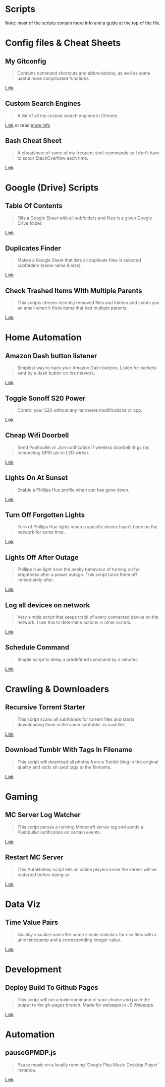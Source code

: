 
# Scripts

Note: most of the scripts contain more info and a guide at the top of the file.

# Config files & Cheat Sheets

## My Gitconfig
> Contains command shortcuts and abbreviations, as well as some useful more complicated functions.

[Link](./my.gitconfig)

## Custom Search Engines
> A list of all my custom search engines in Chrome.

[Link](./CustomSearchEngines.md)
or read [more info](https://support.google.com/chrome/answer/95426?co=GENIE.Platform%3DDesktop&hl=en)

## Bash Cheat Sheet

> A cheatsheet of some of my frequent shell commands so I don't have to scour StackOverflow each time.

[Link](./BashCheatSheet.md)


# Google (Drive) Scripts

## Table Of Contents
> Fills a Google Sheet with all subfolders and files in a given Google Drive folder.

[Link](./TableOfGoogleDriveContents.txt)

## Duplicates Finder
> Makes a Google Sheet that lists all duplicate files in selected subfolders (same name & size).

[Link](./DuplicatesFinderGoogleDrive.txt)

## Check Trashed Items With Multiple Parents
> This scripts checks recently removed files and folders and sends you an email when it finds items that had multiple parents.

[Link](./CheckTrashedItemsWithMultipleParents.txt)


# Home Automation

## Amazon Dash button listener
> Simplest way to hack your Amazon Dash buttons. Listen for packets sent by a dash button on the network.

[Link](./dashbuttonlistener.sh)

## Toggle Sonoff S20 Power
> Control your S20 without any hardware modifications or app.

[Link](./toggleS20Power.js)

## Cheap Wifi Doorbell
> Send Pushbullet or Join notification if wireless doorbell rings (by connecting GPIO pin to LED wires).

[Link](./checkBell.py)

## Lights On At Sunset
> Enable a Phillips Hue profile when sun has gone down.

[Link](./lightOnAtSunset.pl)

## Turn Off Forgotten Lights
> Turn of Phillips Hue lights when a specific device hasn't been on the network for some time.

[Link](./forgottenLightsCheck.pl)

## Lights Off After Outage
> Phillips Hue light have the pesky behaviour of turning on full brightness after a power outage. This script turns them off immediately after.

[Link](./lightsOffAfterOutage.pl)

## Log all devices on network
> Very simple script that keeps track of every connected device on the network. I use this to determine actions in other scripts.

[Link](./pingDevices.sh)

## Schedule Command
> Simple script to delay a predefined command by x minutes.

[Link](./sheduleCommand.sh)


# Crawling & Downloaders

## Recursive Torrent Starter
> This script scans all subfolders for torrent files and starts downloading them in the same subfolder as said file.

[Link](./recursivetorrentdownload.sh)

## Download Tumblr With Tags In Filename
> This script will download all photos from a Tumblr blog in the original quality and adds all used tags to the filename.

[Link](./downloadTumblr.pl)


# Gaming

## MC Server Log Watcher
> This script parses a running Minecraft server log and sends a Pushbullet notification on certain events.

[Link](./checkMCServer.ps1)

## Restart MC Server
> This AutoHotkey script lets all online players know the server will be restarted before doing so.

[Link](./restartMCServer.ahk)


# Data Viz

## Time Value Pairs
> Quickly visualize and offer some simple statistics for csv files with a unix timestamp and a corresponding integer value.

[Link](./visualizeTimeValuePairs.R)


# Development

## Deploy Build To Github Pages
> This script will run a build command of your choice and push the output to the gh-pages branch. Made for webapps in JS Webapps.

[Link](./deployBuildToGithubPages.sh)


# Automation

## pauseGPMDP.js
> Pause music on a locally running 'Google Play Music Desktop Player' instance.

[Link](./pauseGPMDP.js)

